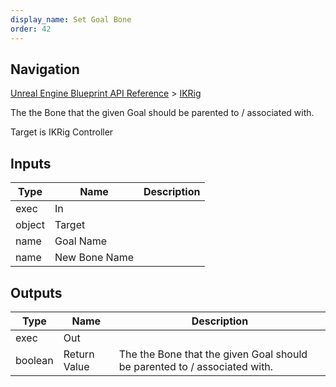 ```yaml
---
display_name: Set Goal Bone
order: 42
---
```

## Navigation

[Unreal Engine Blueprint API Reference](https://dev.epicgames.com/documentation/en-us/unreal-engine/BlueprintAPI) > [IKRig](https://dev.epicgames.com/documentation/en-us/unreal-engine/BlueprintAPI/IKRig)

The the Bone that the given Goal should be parented to / associated with.

Target is IKRig Controller

## Inputs

| Type | Name | Description |
| --- | --- | --- |
| exec | In |  |
| object | Target |  |
| name | Goal Name |  |
| name | New Bone Name |  |

## Outputs

| Type | Name | Description |
| --- | --- | --- |
| exec | Out |  |
| boolean | Return Value | The the Bone that the given Goal should be parented to / associated with. |
